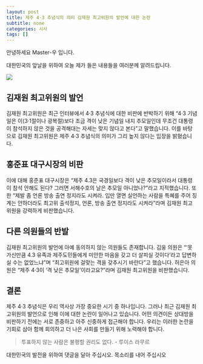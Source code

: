 ```yaml
---
layout: post
title: 제주 4·3 추념식의 의미 김재원 최고위원의 발언에 대한 논란
subtitle: none
categories: 시사
tags: []
---
```


안녕하세요 Master-우 입니다.

대한민국의 앞날을 위하여 오늘 제가 들은 내용들을 여러분께 알려드립니다.




![](https://source.unsplash.com/800x450/?luxury)

##  김재원 최고위원의 발언
김재원 최고위원은 최근 인터뷰에서 4·3 추념식에 대한 비판에 반박하기 위해 “4·3 기념일은 이(3·1절이나 광복절)보다 조금 격이 낮은 기념일 내지 추모일인데 무조건 대통령이 참석하지 않은 것을 공격해대는 자세는 맞지 않다고 본다”고 말했습니다. 이를 바탕으로 김재원 최고위원은 제주 4·3 추념식의 의미가 그리 높지 않다는 입장을 밝혔습니다. 

## 홍준표 대구시장의 비판
이에 대해 홍준표 대구시장은 “제주 4.3은 국경일보다 격이 낮은 추모일이라서 대통령이 참석 안해도 된다? 그러면 서해수호의 날은 추모일 아니었나?”라고 지적했습니다. 또한 “제발 좀 언론 방송 출연 정지라도 시켜라. 입만 열면 실언하는 사람을 특혜를 주어 징계는 안하더라도 최고위 출석정지, 언론, 방송 출연 정지라도 시켜라”라며 김재원 최고위원을 강력하게 비판했습니다.

## 다른 의원들의 반발
김재원 최고위원의 발언에 아예 동의하지 않는 의원들도 존재합니다. 김웅 의원은 “‘못 가신만큼 4.3 유족과 제주도민들에게 미안한 마음을 갖고 더 살피실 것이다’라고 답변하실 수는 없었느냐”며 “최고위원에 걸맞는 격을 갖추시기 바란다”고 했습니다. 허은아 의원은 “제주 4·3이 ‘격 낮은 추모일’이라고요?”라며 김재원 최고위원을 비판했습니다.

## 결론
제주 4·3 추념식은 우리 역사상 가장 중요한 시기 중 하나입니다. 그러나 최근 김재원 최고위원의 발언으로 인해 이에 대한 논란이 일어나고 있습니다. 어떤 의견이든 상대방을 비판하기 전에는 서로 존중하고 아주 신중하게 접근해야 합니다. 우리는 이러한 논란을 기회로 삼아 함께 회의하고 더 나은 사회를 만들기 위해 노력해야 합니다.


> 투표하지 않는 사람은 불평할 권리도 없다. - 루이스 라무르

대한민국의 발전을 위하여 댓글을 달아 주십시오. 목소리를 내어 주십시오
